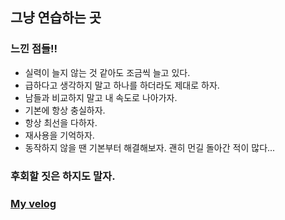 ## 그냥 연습하는 곳

### 느낀 점들!!

- 실력이 늘지 않는 것 같아도 조금씩 늘고 있다.
- 급하다고 생각하지 말고 하나를 하더라도 제대로 하자.
- 남들과 비교하지 말고 내 속도로 나아가자.
- 기본에 항상 충실하자.
- 항상 최선을 다하자.
- 재사용을 기억하자.
- 동작하지 않을 땐 기본부터 해결해보자. 괜히 먼길 돌아간 적이 많다...

### 후회할 짓은 하지도 말자.

### [My velog](https://velog.io/@dudtjr913)
